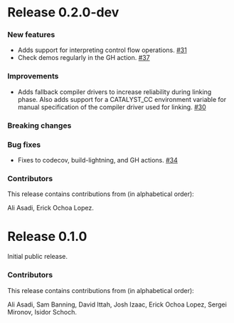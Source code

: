 # Release 0.2.0-dev

<h3>New features</h3>

* Adds support for interpreting control flow operations.
  [#31](https://github.com/PennyLaneAI/catalyst/pull/31)
* Check demos regularly in the GH action.
  [#37](https://github.com/PennyLaneAI/catalyst/pull/37)

<h3>Improvements</h3>

* Adds fallback compiler drivers to increase reliability during linking phase. Also adds support for a
  CATALYST_CC environment variable for manual specification of the compiler driver used for linking.
  [#30](https://github.com/PennyLaneAI/catalyst/pull/30)

<h3>Breaking changes</h3>

<h3>Bug fixes</h3>

* Fixes to codecov, build-lightning, and GH actions.
  [#34](https://github.com/PennyLaneAI/catalyst/pull/34)

<h3>Contributors</h3>

This release contains contributions from (in alphabetical order):

Ali Asadi,
Erick Ochoa Lopez.

# Release 0.1.0

Initial public release.

<h3>Contributors</h3>

This release contains contributions from (in alphabetical order):

Ali Asadi,
Sam Banning,
David Ittah,
Josh Izaac,
Erick Ochoa Lopez,
Sergei Mironov,
Isidor Schoch.
